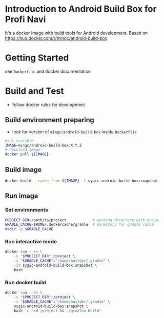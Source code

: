 # Introduction to Android Build Box for Profi Navi
It's a docker image with build tools for Android development.
Based on https://hub.docker.com/r/mingc/android-build-box

# Getting Started
see `Dockerfile` and docker documentation

# Build and Test

* follow docker rules for development

## Build environment preparing
* look for version of `mingc/android-build-box` inside `Dockerfile`

```sh
#set variable
IMAGE=mingc/android-build-box:X.Y.Z
# download image
docker pull ${IMAGE}
```

## Build image

```sh
docker build --cache-from ${IMAGE} -t sygic-android-build-box:snapshot .
```

## Run image

### Set environments
```sh
PROJECT_DIR=/path/to/project            # working directory with project sources
GRADLE_CACHE=$HOME/.dockercache/gradle  # directory for gradle cache
mkdir -p $GRADLE_CACHE
```

### Run interactive mode
```sh
docker run --rm \
    -v "$PROJECT_DIR":/project \
    -v "$GRADLE_CACHE":"/home/builder/.gradle" \
    -it sygic-android-build-box:snapshot \
    bash
```

### Run docker build
```sh
docker run --rm \
    -v "$PROJECT_DIR":/project \
    -v "$GRADLE_CACHE":"/home/builder/.gradle" \
    sygic-android-build-box:snapshot \
    bash -c "cd /project && ./gradlew build"
```
